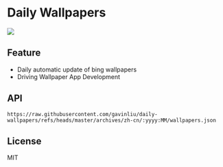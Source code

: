 # Daily Wallpapers
  
![](https://www.bing.com/th?id=OHR.MorningElephants_ZH-CN1418579765_UHD.jpg)

## Feature

- Daily automatic update of bing wallpapers
- Driving Wallpaper App Development

## API

```
https://raw.githubusercontent.com/gavinliu/daily-wallpapers/refs/heads/master/archives/zh-cn/:yyyy:MM/wallpapers.json
```

## License

MIT
  